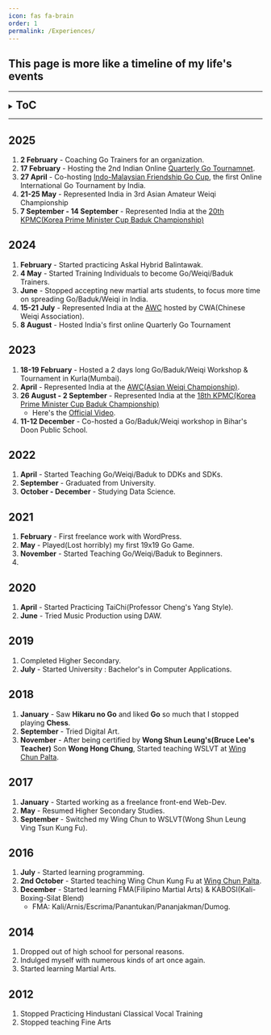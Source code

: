 ```yaml
---
icon: fas fa-brain
order: 1
permalink: /Experiences/
---
```


## This page is more like a timeline of my life's events
<hr>

<details>
<summary><h2 style="display: inline;">ToC</h2></summary>
<div markdown="1">
1. [2025](#2025)
2. [2024](#2024)
3. [2023](#2023)
4. [2022](#2022)
5. [2021](#2021)
6. [2020](#2020)
7. [2019](#2019)
8. [2018](#2018)
9. [2017](#2017)
10. [2016](#2016)
</div> 
</details>
<hr>

## 2025

1. **2 February** - Coaching Go Trainers for an organization.
2. **17 February** - Hosting the 2nd Indian Online <a href="https://leago.gg/event/mojchja" target="_blank">Quarterly Go Tournamnet</a>.
3. **27 April** - Co-hosting <a href="https://aigp.org.in/2025/04/01/indo-malaysian-friendship-cup.html" target="_blank">Indo-Malaysian Friendship Go Cup</a>, the first Online International Go Tournament by India.
4. **21-25 May** - Represented India in 3rd Asian Amateur Weiqi Championship
5. **7 September - 14 September** - Represented India at the <a href="https://kpmc.kbaduk.or.kr/us/2025/player" target="_blank">20th KPMC(Korea Prime Minister Cup Baduk Championship)</a>

## 2024

1. **February** - Started practicing Askal Hybrid Balintawak.
2. **4 May** - Started Training Individuals to become Go/Weiqi/Baduk Trainers. 
3. **June** - Stopped accepting new martial arts students, to focus more time on spreading Go/Baduk/Weiqi in India.
4. **15-21 July** - Represented India at the <a href="https://aigp.org.in/2024/06/28/asian-weiqi-championship-2024-invitation.html" target="_blank">AWC</a> hosted by CWA(Chinese Weiqi Association).
5. **8 August** - Hosted India's first online Quarterly Go Tournament

## 2023

1. **18-19 February** - Hosted a 2 days long Go/Baduk/Weiqi Workshop & Tournament in Kurla(Mumbai).
2. **April** - Represented India at the <a href="https://aigp.org.in/2023/07/26/indian-representatives-2023.html" target="_blank">AWC(Asian Weiqi Championship)</a>.
3. **26 August - 2 September** - Represented India at the <a href="https://kpmc.kbaduk.or.kr/us/2023/player" target="_blank">18th KPMC(Korea Prime Minister Cup Baduk Championship)</a>
   - Here's the <a href="https://youtu.be/RzcPt91i4lQ?si=c5BY2TnZJ3_igfZP" target="_blank">Official Video</a>.
4. **11-12 December** - Co-hosted a Go/Baduk/Weiqi workshop in Bihar's Doon Public School.

## 2022

1. **April** - Started Teaching Go/Weiqi/Baduk to DDKs and SDKs.
2. **September** - Graduated from University.
3. **October - December** - Studying Data Science.

## 2021

1. **February** - First freelance work with WordPress.
2. **May** - Played(Lost horribly) my first 19x19 Go Game.
3. **November** - Started Teaching Go/Weiqi/Baduk to Beginners.
4. 

## 2020

1. **April** - Started Practicing TaiChi(Professor Cheng's Yang Style).
2. **June** - Tried Music Production using DAW.

## 2019

1. Completed Higher Secondary.
2. **July** - Started University : Bachelor's in Computer Applications.

## 2018

1. **January** - Saw **Hikaru no Go** and liked **Go** so much that I stopped playing **Chess**.
2. **September** - Tried Digital Art.
3. **November** - After being certified by **Wong Shun Leung's(Bruce Lee's Teacher)** Son **Wong Hong Chung**, Started teaching WSLVT at <a href="https://www.google.com/search?q=Wing+Chun+Cultural+Centre+-+Palta" target="_blank">Wing Chun Palta</a>.

## 2017

1. **January** - Started working as a freelance front-end Web-Dev.
2. **May** - Resumed Higher Secondary Studies.
3. **September** - Switched my Wing Chun to WSLVT(Wong Shun Leung Ving Tsun Kung Fu).

## 2016

1. **July** - Started learning programming.
2. **2nd October** - Started teaching Wing Chun Kung Fu at <a href="https://www.google.com/search?q=Wing+Chun+Cultural+Centre+-+Palta" target="_blank">Wing Chun Palta</a>.
3. **December** - Started learning FMA(Filipino Martial Arts) & KABOSI(Kali-Boxing-Silat Blend)
   - FMA: Kali/Arnis/Escrima/Panantukan/Pananjakman/Dumog.

## 2014 

1. Dropped out of high school for personal reasons.
2. Indulged myself with numerous kinds of art once again.
3. Started learning Martial Arts.

## 2012

1. Stopped Practicing Hindustani Classical Vocal Training
2. Stopped teaching Fine Arts